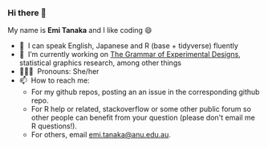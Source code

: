 ### Hi there 👋

My name is **Emi Tanaka** and I like coding 😄

* 💬 &nbsp;I can speak English, Japanese and R (base + tidyverse) fluently
* 🔭 &nbsp;I’m currently working on [The Grammar of Experimental Designs](https://emitanaka.org/edibble-book), statistical graphics research, among other things
* 👩🏻‍💻 &nbsp;Pronouns: She/her
* 📫 &nbsp;How to reach me: 
  * For my github repos, posting an an issue in the corresponding github repo.
  * For R help or related, stackoverflow or some other public forum so other people can benefit from your question (please don't email me R questions!).
  * For others, email emi.tanaka@anu.edu.au.

